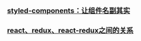 ### [styled-components：让组件名副其实](https://juejin.im/post/5acdaf8a518825619d4d2034)
### [react、redux、react-redux之间的关系](https://juejin.im/post/5acce5ac5188257cc20da02d)
